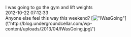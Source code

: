 I was going to go the gym and lift weights<br/>2012-10-22 07:12:33<br/>Anyone else feel this way this weekend? [![\"IWasGoing\"](\"http://blog.undergroundcellar.com/wp-content/uploads/2013/04/IWasGoing.jpg\")](\"http://blog.undergroundcellar.com/wp-content/uploads/2013/04/IWasGoing.jpg\")